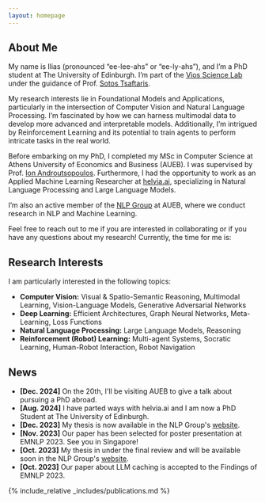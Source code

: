 ```yaml
---
layout: homepage
---
```


## About Me

<!-- My name is Ilias (pronounced as "ee-lee-ahs" or "ee-ly-ahs") and I am a PhD Student at The University of Edinburgh as a member of the [Vios Science Lab](https://vios.science/) under the supervision of Prof. [Sotirios Tsaftaris](https://www.eng.ed.ac.uk/about/people/dr-sotirios-tsaftaris). 
My research focuses on Foundational Computer Vision Models and Applications. 
I am particularly interested in the intersection of Computer Vision and Natural Language Processing, and how we can leverage multimodal data to build more robust and interpretable models.
I am also interested in Reinforcement Learning and how we can use it to train agents to perform complex tasks in the real world.

Prior to my PhD, I completed my MSc in Computer Science at Athens University of Economics and Business (AUEB) under the supervision of Prof. [Ion Androutsopoulos](https://www2.aueb.gr/users/ion/).
I also worked as an Applied Machine Learning Researcher at [helvia.ai](https://helvia.ai/), specializing in NLP and Large Language Models.
Finally, I am an active member of the <a href="http://nlp.cs.aueb.gr/" target="_blank"> Natural Language Processing Group </a> at AUEB where we conduct research on NLP and Machine Learning. -->

My name is Ilias (pronounced “ee-lee-ahs” or “ee-ly-ahs”), and I’m a PhD student at The University of Edinburgh. I’m part of the [Vios Science Lab](https://vios.science/) under the guidance of Prof. [Sotos Tsaftaris](https://www.eng.ed.ac.uk/about/people/dr-sotirios-tsaftaris).

My research interests lie in Foundational Models and Applications, particularly in the intersection of Computer Vision and Natural Language Processing. I’m fascinated by how we can harness multimodal data to develop more advanced and interpretable models.
Additionally, I’m intrigued by Reinforcement Learning and its potential to train agents to perform intricate tasks in the real world.

Before embarking on my PhD, I completed my MSc in Computer Science at Athens University of Economics and Business (AUEB).
I was supervised by Prof. [Ion Androutsopoulos](https://www2.aueb.gr/users/ion/). Furthermore, I had the opportunity to work as an Applied Machine Learning Researcher at [helvia.ai](https://helvia.ai/), specializing in Natural Language Processing and Large Language Models.

I’m also an active member of the [NLP Group](http://nlp.cs.aueb.gr/) at AUEB,
where we conduct research in NLP and Machine Learning.


Feel free to reach out to me if you are interested in collaborating or if you have any questions about my research!
Currently, the time for me is: <span id="current-time"></span>

<script>
  setInterval(() => {
    const now = new Date();
    const options = { hour: '2-digit', minute: '2-digit' ,timeZone: 'Europe/Dublin'};
    document.getElementById('current-time').textContent = now.toLocaleTimeString([], options);
  }, 1000);
</script>



## Research Interests

I am particularly interested in the following topics:

- **Computer Vision:** Visual & Spatio-Semantic Reasoning, Multimodal Learning, Vision-Language Models, Generative Adversarial Networks
- **Deep Learning:** Efficient Architectures, Graph Neural Networks, Meta-Learning, Loss Functions
- **Natural Language Processing:** Large Language Models, Reasoning
- **Reinforcement (Robot) Learning:** Multi-agent Systems, Socratic Learning, Human-Robot Interaction, Robot Navigation


## News

- **[Dec. 2024]** On the 20th, I'll be visiting AUEB to give a talk about pursuing a PhD abroad.
- **[Aug. 2024]** I have parted ways with helvia.ai and I am now a PhD Student at The University of Edinburgh.
- **[Dec. 2023]** My thesis is now available in the NLP Group's [website](http://nlp.cs.aueb.gr/theses.html).
- **[Nov. 2023]** Our paper has been selected for poster presentation at EMNLP 2023. See you in Singapore!
- **[Oct. 2023]** My thesis in under the final review and will be available soon in the NLP Group's [website](http://nlp.cs.aueb.gr/theses.html).
- **[Oct. 2023]** Our paper about LLM caching is accepted to the Findings of EMNLP 2023.

{% include_relative _includes/publications.md %}

<!-- {% include_relative _includes/services.md %} -->